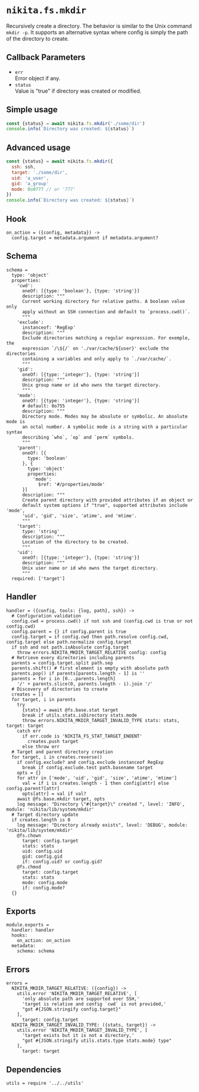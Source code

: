 
# `nikita.fs.mkdir`

Recursively create a directory. The behavior is similar to the Unix command
`mkdir -p`. It supports an alternative syntax where config is simply the path
of the directory to create.

## Callback Parameters

* `err`   
  Error object if any.   
* `status`   
  Value is "true" if directory was created or modified.   

## Simple usage

```js
const {status} = await nikita.fs.mkdir('./some/dir')
console.info(`Directory was created: ${status}`)
```

## Advanced usage

```js
const {status} = await nikita.fs.mkdir({
  ssh: ssh,
  target: './some/dir',
  uid: 'a_user',
  gid: 'a_group'
  mode: 0o0777 // or '777'
})
console.info(`Directory was created: ${status}`)
```

## Hook

    on_action = ({config, metadata}) ->
      config.target = metadata.argument if metadata.argument?

## Schema

    schema =
      type: 'object'
      properties:
        'cwd':
          oneOf: [{type: 'boolean'}, {type: 'string'}]
          description: """
          Current working directory for relative paths. A boolean value only
          apply without an SSH connection and default to `process.cwd()`.
          """
        'exclude':
          instanceof: 'RegExp'
          description: """
          Exclude directories matching a regular expression. For exemple, the
          expression `/\${/` on './var/cache/${user}' exclude the directories
          containing a variables and only apply to `./var/cache/`.
          """
        'gid':
          oneOf: [{type: 'integer'}, {type: 'string'}]
          description: """
          Unix group name or id who owns the target directory.
          """
        'mode':
          oneOf: [{type: 'integer'}, {type: 'string'}]
          # default: 0o755
          description: """
          Directory mode. Modes may be absolute or symbolic. An absolute mode is
          an octal number. A symbolic mode is a string with a particular syntax
          describing `who`, `op` and `perm` symbols.
          """
        'parent':
          oneOf: [{
            type: 'boolean'
          }, {
            type: 'object'
            properties:
              'mode':
                $ref: '#/properties/mode'
          }]
          description: """
          Create parent directory with provided attributes if an object or
          default system options if "true", supported attributes include 'mode',
          'uid', 'gid', 'size', 'atime', and 'mtime'.
          """
        'target':
          type: 'string'
          description: """
          Location of the directory to be created.
          """
        'uid':
          oneOf: [{type: 'integer'}, {type: 'string'}]
          description: """
          Unix user name or id who owns the target directory.
          """
      required: ['target']
        
## Handler

    handler = ({config, tools: {log, path}, ssh}) ->
      # Configuration validation
      config.cwd = process.cwd() if not ssh and (config.cwd is true or not config.cwd)
      config.parent = {} if config.parent is true
      config.target = if config.cwd then path.resolve config.cwd, config.target else path.normalize config.target
      if ssh and not path.isAbsolute config.target
        throw errors.NIKITA_MKDIR_TARGET_RELATIVE config: config
      # Retrieve every directories including parents
      parents = config.target.split path.sep
      parents.shift() # first element is empty with absolute path
      parents.pop() if parents[parents.length - 1] is ''
      parents = for i in [0...parents.length]
        '/' + parents.slice(0, parents.length - i).join '/'
      # Discovery of directories to create
      creates = []
      for target, i in parents
        try
          {stats} = await @fs.base.stat target
          break if utils.stats.isDirectory stats.mode
          throw errors.NIKITA_MKDIR_TARGET_INVALID_TYPE stats: stats, target: target
        catch err
          if err.code is 'NIKITA_FS_STAT_TARGET_ENOENT'
            creates.push target
          else throw err
      # Target and parent directory creation
      for target, i in creates.reverse()
        if config.exclude? and config.exclude instanceof RegExp
          break if config.exclude.test path.basename target
        opts = {}
        for attr in ['mode', 'uid', 'gid', 'size', 'atime', 'mtime']
          val = if i is creates.length - 1 then config[attr] else config.parent?[attr]
          opts[attr] = val if val?
        await @fs.base.mkdir target, opts
        log message: "Directory \"#{target}\" created ", level: 'INFO', module: 'nikita/lib/system/mkdir'
      # Target directory update
      if creates.length is 0
        log message: "Directory already exists", level: 'DEBUG', module: 'nikita/lib/system/mkdir'
        @fs.chown
          target: config.target
          stats: stats
          uid: config.uid
          gid: config.gid
          if: config.uid? or config.gid?
        @fs.chmod
          target: config.target
          stats: stats
          mode: config.mode
          if: config.mode?
      {}

## Exports

    module.exports =
      handler: handler
      hooks:
        on_action: on_action
      metadata:
        schema: schema

## Errors

    errors =
      NIKITA_MKDIR_TARGET_RELATIVE: ({config}) ->
        utils.error 'NIKITA_MKDIR_TARGET_RELATIVE', [
          'only absolute path are supported over SSH,'
          'target is relative and config `cwd` is not provided,'
          "got #{JSON.stringify config.target}"
        ],
          target: config.target
      NIKITA_MKDIR_TARGET_INVALID_TYPE: ({stats, target}) ->
        utils.error 'NIKITA_MKDIR_TARGET_INVALID_TYPE', [
          'target exists but it is not a directory,'
          "got #{JSON.stringify utils.stats.type stats.mode} type"
        ],
          target: target

## Dependencies

    utils = require '../../utils'
